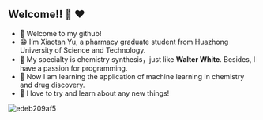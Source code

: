 ## Welcome!! :wave: :heart:
- :balloon: Welcome to my github!
- :grin: I’m Xiaotan Yu, a pharmacy graduate student from Huazhong University of Science and Technology.
- :pill: My specialty is chemistry synthesis，just like **Walter White**. Besides, I have a passion for programming. 
- 🌱 Now I am learning the application of machine learning in chemistry and drug discovery. 
- :dart: I love to try and learn about any new things!

<!---
XiaotanYu/XiaotanYu is a ✨ special ✨ repository because its `README.md` (this file) appears on your GitHub profile.
You can click the Preview link to take a look at your changes.
--->
 ![edeb209af5](https://user-images.githubusercontent.com/112002049/191762205-df31d99a-d44a-4e13-823d-b72eef31ce02.jpg)

